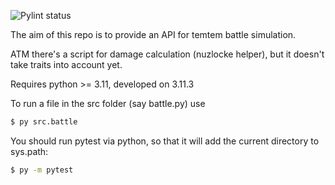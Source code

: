 ![Pylint status](https://github.com/DiogoRNeves/TemTemBattleSimulator/actions/workflows/pylint.yml/badge.svg)

The aim of this repo is to provide an API for temtem battle simulation.

ATM there's a script for damage calculation (nuzlocke helper), but it doesn't take traits into account yet.

Requires python >= 3.11, developed on 3.11.3

To run a file in the src folder (say battle.py) use

```bash
$ py src.battle
```

You should run pytest via python, so that it will add the current directory to sys.path:

```bash
$ py -m pytest
```
